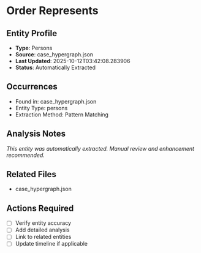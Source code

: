 # Order Represents

## Entity Profile
- **Type**: Persons
- **Source**: case_hypergraph.json
- **Last Updated**: 2025-10-12T03:42:08.283906
- **Status**: Automatically Extracted

## Occurrences
- Found in: case_hypergraph.json
- Entity Type: persons
- Extraction Method: Pattern Matching

## Analysis Notes
*This entity was automatically extracted. Manual review and enhancement recommended.*

## Related Files
- case_hypergraph.json

## Actions Required
- [ ] Verify entity accuracy
- [ ] Add detailed analysis
- [ ] Link to related entities
- [ ] Update timeline if applicable
